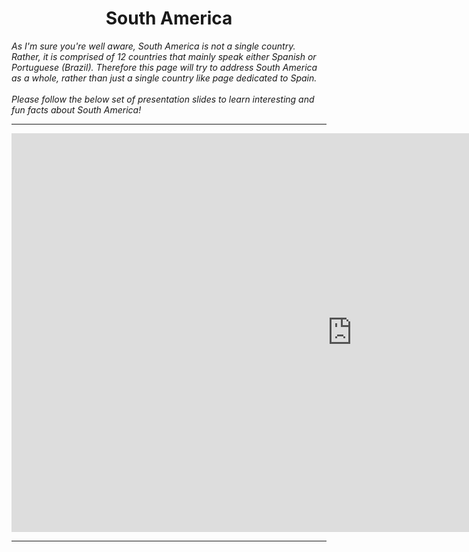 <h1><center>South America</center></h1>

<p>
  <i>
    As I'm sure you're well aware, South America is not a single country. Rather, it is comprised of 12 countries that mainly speak either Spanish or Portuguese (Brazil). Therefore this page will try to address South America as a whole, rather than just a single country like page dedicated to Spain. <br><br>Please follow the below set of presentation slides to learn interesting and fun facts about South America!
  </i>
  </p>

<hr>

<iframe src="https://h5p.org/h5p/embed/396821" width="1090" height="638" frameborder="0" allowfullscreen="allowfullscreen"></iframe><script src="https://h5p.org/sites/all/modules/h5p/library/js/h5p-resizer.js" charset="UTF-8"></script>

<hr>
